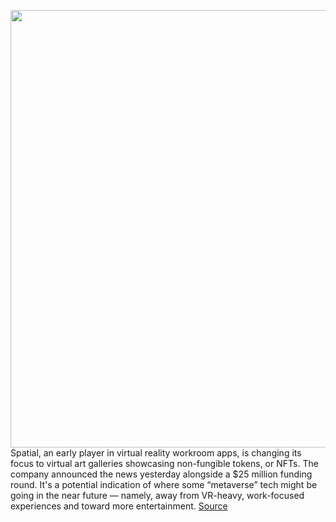 <img src='https://cdn.vox-cdn.com/thumbor/7fWj2wsnzI90627GcVz2s708Ae0=/0x0:1920x1080/1200x800/filters:focal(807x387:1113x693)/cdn.vox-cdn.com/uploads/chorus_image/image/70278228/RVML7Los.0.png' width='700px' /><br/>
Spatial, an early player in virtual reality workroom apps, is changing its focus to virtual art galleries showcasing non-fungible tokens, or NFTs. The company announced the news yesterday alongside a $25 million funding round. It's a potential indication of where some “metaverse” tech might be going in the near future — namely, away from VR-heavy, work-focused experiences and toward more entertainment.
<a href='https://www.theverge.com/2021/12/15/22834652/spatial-vr-nft-virtual-world-galleries-pivot'> Source <a/>